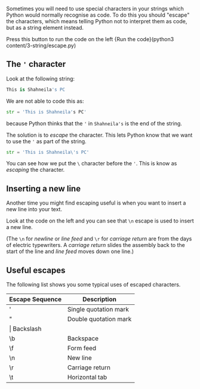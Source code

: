 Sometimes you will need to use special characters in your strings which Python would normally recognise as code. To do this you should "escape" the characters, which means telling Python not to interpret them as code, but as a string element instead.

Press this button to run the code on the left
{Run the code}(python3 content/3-string/escape.py)

## The `'` character
Look at the following string:

```python
This is Shahneila's PC
```

We are not able to code this as: 

```python
str = 'This is Shahneila's PC'
```

because Python thinks that the `'` in `Shahneila's` is the end of the string.

The solution is to *escape* the character. This lets Python know that we want to use the `'` as part of the string.

```python
str = 'This is Shahneila\'s PC'
```

You can see how we put the `\` character before the `'`. This is know as *escaping* the character.

## Inserting a new line
Another time you might find escaping useful is when you want to insert a new line into your text.

Look at the code on the left and you can see that `\n` escape is used to insert a new line.

(The `\n` for *newline* or *line feed* and `\r` for *carriage return* are from the days of electric typewriters. A *carriage return* slides the assembly back to the start of the line and *line feed* moves down one line.)

## Useful escapes
The following list shows you some typical uses of escaped characters. 

| Escape Sequence | Description |
|-|-|
|\'|	Single quotation mark|
|\"|	Double quotation mark|
|\\|	Backslash|
|\b|	Backspace|
|\f|	Form feed|
|\n|	New line|
|\r|	Carriage return|
|\t|	Horizontal tab|
